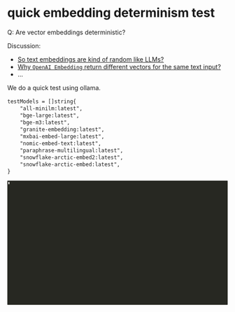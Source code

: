 # quick embedding determinism test

Q: Are vector embeddings deterministic?

Discussion:

* [So text embeddings are kind of random like LLMs?](https://news.ycombinator.com/item?id=39958719)
* [Why `OpenAI Embedding` return different vectors for the same text input?](https://community.openai.com/t/why-openai-embedding-return-different-vectors-for-the-same-text-input/144495/4)
* ...

We do a quick test using ollama.

```
testModels = []string{
    "all-minilm:latest",
    "bge-large:latest",
    "bge-m3:latest",
    "granite-embedding:latest",
    "mxbai-embed-large:latest",
    "nomic-embed-text:latest",
    "paraphrase-multilingual:latest",
    "snowflake-arctic-embed2:latest",
    "snowflake-arctic-embed:latest",
}
```

![](vembedtest.gif)
